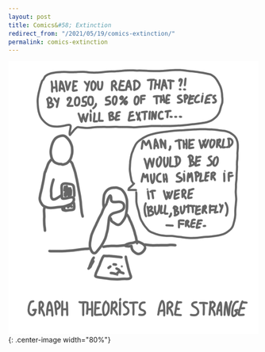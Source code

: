 ```yaml
---
layout: post
title: Comics&#58; Extinction
redirect_from: "/2021/05/19/comics-extinction/"
permalink: comics-extinction
---
```


![](../assets/butterfly-free.png){: .center-image width="80%"}


